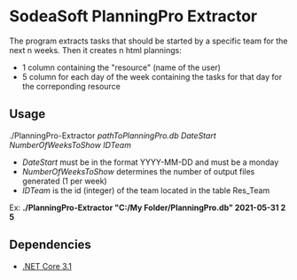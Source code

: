 # SodeaSoft PlanningPro Extractor

The program extracts tasks that should be started by a specific team for the next n weeks.
Then it creates n html plannings: 
- 1 column containing the "resource" (name of the user)
- 5 column for each day of the week containing the tasks for that day for the correponding resource

## Usage

./PlanningPro-Extractor *pathToPlanningPro.db* *DateStart* *NumberOfWeeksToShow* *IDTeam* 

- *DateStart* must be in the format YYYY-MM-DD and must be a monday  
- *NumberOfWeeksToShow* determines the number of output files generated (1 per week)  
- *IDTeam* is the id (integer) of the team located in the table Res_Team

Ex: **./PlanningPro-Extractor "C:/My Folder/PlanningPro.db" 2021-05-31 2 5**  

## Dependencies

+ [.NET Core 3.1](https://dotnet.microsoft.com/download/dotnet/3.1)  
